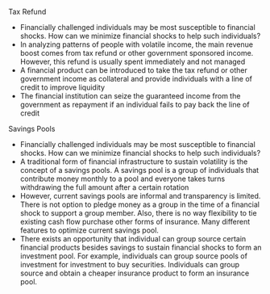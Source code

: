 Tax Refund
*	Financially challenged individuals may be most susceptible to financial shocks. How can we minimize financial shocks to help such individuals?
*	In analyzing patterns of people with volatile income, the main revenue boost comes from tax refund or other government sponsored income. However, this refund is usually spent immediately and not managed
*	A financial product can be introduced to take the tax refund or other government income as collateral and provide individuals with a line of credit to improve liquidity
*	The financial institution can seize the guaranteed income from the government as repayment if an individual fails to pay back the line of credit

Savings Pools
*	Financially challenged individuals may be most susceptible to financial shocks. How can we minimize financial shocks to help such individuals?
*	A traditional form of financial infrastructure to sustain volatility is the concept of a savings pools. A savings pool is a group of individuals that contribute money monthly to a pool and everyone takes turns withdrawing the full amount after a certain rotation
*	However, current savings pools are informal and transparency is limited. There is not option to pledge money as a group in the time of a financial shock to support a group member. Also, there is no way flexibility to tie existing cash flow purchase other forms of insurance. Many different features to optimize current savings pool.
*	There exists an opportunity that individual can group source certain financial products besides savings to sustain financial shocks to form an investment pool. For example, individuals can group source pools of investment for investment to buy securities. Individuals can group source and obtain a cheaper insurance product to form an insurance pool. 
